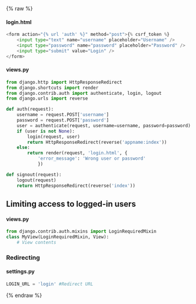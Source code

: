 ---
---

{% raw %}

#### login.html
```python
<form action="{% url 'auth' %}" method="post">{% csrf_token %}
    <input type="text" name="username" placeholder="Username" />
    <input type="password" name="password" placeholder="Password" />
    <input type="submit" value="Login" />
</form>
```

#### views.py
```python
from django.http import HttpResponseRedirect
from django.shortcuts import render
from django.contrib.auth import authenticate, login, logout
from django.urls import reverse

def auth(request):
    username = request.POST['username']
    password = request.POST['password']
    user = authenticate(request, username=username, password=password)
    if (user is not None):
        login(request, user)
        return HttpResponseRedirect(reverse('appname:index'))
    else:
        return render(request, 'login.html', {
            'error_message': 'Wrong user or password'
            })

def signout(request):
    logout(request)
    return HttpResponseRedirect(reverse('index'))
```

## Limiting access to logged-in users
#### views.py
```python
from django.contrib.auth.mixins import LoginRequiredMixin
class MyView(LoginRequiredMixin, View):
    # View contents
```

### Redirecting
#### settings.py
```python
LOGIN_URL = 'login' #Redirect URL
```

{% endraw %}
